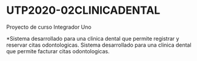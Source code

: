 # UTP2020-02CLINICADENTAL
Proyecto de curso Integrador Uno

*Sistema desarrollado para una clinica dental que permite registrar y reservar citas odontologicas.
Sistema desarrollado para una clinica dental que permite facturar citas odontologicas.
